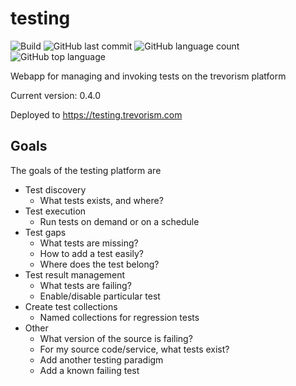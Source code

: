 # testing 
![Build](https://github.com/trevorism/testing/actions/workflows/deploy.yml/badge.svg)
![GitHub last commit](https://img.shields.io/github/last-commit/trevorism/testing)
![GitHub language count](https://img.shields.io/github/languages/count/trevorism/testing)
![GitHub top language](https://img.shields.io/github/languages/top/trevorism/testing)

Webapp for managing and invoking tests on the trevorism platform

Current version: 0.4.0

Deployed to https://testing.trevorism.com

## Goals
The goals of the testing platform are

* Test discovery
  * What tests exists, and where?
* Test execution
  * Run tests on demand or on a schedule
* Test gaps
  * What tests are missing? 
  * How to add a test easily? 
  * Where does the test belong?
* Test result management
  * What tests are failing?
  * Enable/disable particular test
* Create test collections
  * Named collections for regression tests
* Other
  * What version of the source is failing?
  * For my source code/service, what tests exist?
  * Add another testing paradigm
  * Add a known failing test